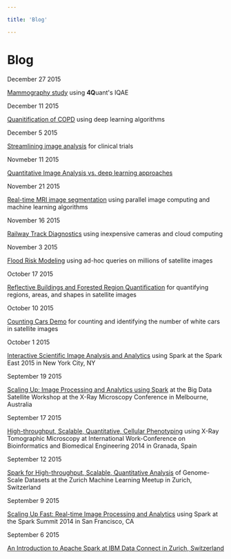 ```yaml
---

title: 'Blog'

---
```


# Blog

<div class="news">
  <div>December 27 2015</div>
  <p>
    <a href="mammo.html">Mammography study</a> using
              <span class="alt-font"><strong>4Q</strong>uant</span>'s <span class="alt-font">IQAE</span>
  </p>
  <div>December 11 2015</div>
  <p>
    <a href="copd.html">Quanitification of COPD</a> using deep learning algorithms
  </p>


  <div>December 5 2015</div>
  <p>
    <a href="streamline.html">Streamlining image analysis</a> for clinical trials
  </p>

  <div>Novmeber 11 2015</div>
  <p>
    <a href="comparison.html">Quantitative Image Analysis vs. deep learning approaches</a>
  </p>

  <div>November 21 2015</div>
  <p>
    <a href="#"><a href="#">Real-time MRI image segmentation</a> using parallel image computing and machine learning algorithms</a>
  </p>

  <div>November 16 2015</div>
  <p>
    <a href="#"><a href="#">Railway Track Diagnostics</a> using inexpensive cameras and cloud computing</a>
  </p>
  <div>November 3 2015</div>
  <p>
    <a href="#">Flood Risk Modeling</a> using ad-hoc queries on millions of satellite images</a>
  </p>
  <div>October 17 2015</div>
  <p>
    <a href="#"><a href="#">Reflective Buildings and Forested Region Quantification</a> for quantifying regions, areas, and shapes in satellite images</a>
  </p>
  <div>October 10 2015</div>
  <p>
    <a href="#"><a href="#">Counting Cars Demo</a> for counting and identifying the number of white cars in satellite images</a>
  </p>
  <div>October 1 2015</div>
  <p>
    <a href="#">Interactive Scientific Image Analysis and Analytics</a> using Spark at the Spark East 2015 in New York City, NY</a>
  </p>
  <div>September 19 2015</div>
  <p>
    <a href="#"><a href="#">Scaling Up: Image Processing and Analytics using Spark</a> at the Big Data Satellite Workshop at the X-Ray Microscopy Conference in Melbourne, Australia</a>
  </p>
  <div>September 17 2015</div>
  <p>
    <a href="#"><a href="#">High-throughput, Scalable, Quantitative, Cellular Phenotyping</a> using X-Ray Tomographic Microscopy at International Work-Conference on Bioinformatics and Biomedical Engineering 2014 in Granada, Spain</a>
  </p>
  <div>September 12 2015</div>
  <p>
    <a href="#"><a href="#">Spark for High-throughput, Scalable, Quantitative Analysis</a> of Genome-Scale Datasets at the Zurich Machine Learning Meetup in Zurich, Switzerland</a>
  </p>
  <div>September 9 2015</div>
  <p>
    <a href="#"><a href="#">Scaling Up Fast: Real-time Image Processing and Analytics</a> using Spark at the Spark Summit 2014 in San Francisco, CA</a>
  </p>
  <div>September 6 2015</div>
  <p>
    <a href="#"><a href="#">An Introduction to Apache Spark at IBM Data Connect in Zurich, Switzerland</a></a>
  </p>

</div>
